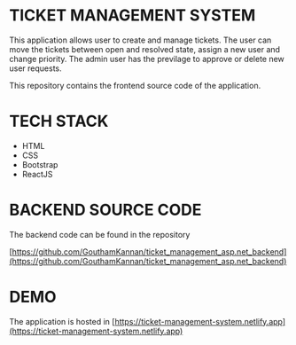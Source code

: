 # TICKET MANAGEMENT SYSTEM

This application allows user to create and manage tickets. The user can move the tickets between open and resolved state, assign a new user and change priority. The admin user has the previlage to approve or delete new user requests.

This repository contains the frontend source code of the application.

# TECH STACK

* HTML
* CSS
* Bootstrap
* ReactJS

# BACKEND SOURCE CODE

The backend code can be found in the repository

[https://github.com/GouthamKannan/ticket_management_asp.net_backend](https://github.com/GouthamKannan/ticket_management_asp.net_backend)

# DEMO

The application is hosted in [https://ticket-management-system.netlify.app](https://ticket-management-system.netlify.app)
